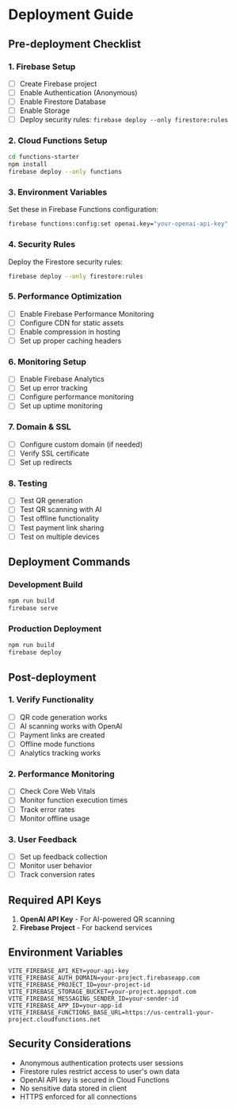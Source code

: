 
# Deployment Guide

## Pre-deployment Checklist

### 1. Firebase Setup
- [ ] Create Firebase project
- [ ] Enable Authentication (Anonymous)
- [ ] Enable Firestore Database
- [ ] Enable Storage
- [ ] Deploy security rules: `firebase deploy --only firestore:rules`

### 2. Cloud Functions Setup
```bash
cd functions-starter
npm install
firebase deploy --only functions
```

### 3. Environment Variables
Set these in Firebase Functions configuration:
```bash
firebase functions:config:set openai.key="your-openai-api-key"
```

### 4. Security Rules
Deploy the Firestore security rules:
```bash
firebase deploy --only firestore:rules
```

### 5. Performance Optimization
- [ ] Enable Firebase Performance Monitoring
- [ ] Configure CDN for static assets
- [ ] Enable compression in hosting
- [ ] Set up proper caching headers

### 6. Monitoring Setup
- [ ] Enable Firebase Analytics
- [ ] Set up error tracking
- [ ] Configure performance monitoring
- [ ] Set up uptime monitoring

### 7. Domain & SSL
- [ ] Configure custom domain (if needed)
- [ ] Verify SSL certificate
- [ ] Set up redirects

### 8. Testing
- [ ] Test QR generation
- [ ] Test QR scanning with AI
- [ ] Test offline functionality
- [ ] Test payment link sharing
- [ ] Test on multiple devices

## Deployment Commands

### Development Build
```bash
npm run build
firebase serve
```

### Production Deployment
```bash
npm run build
firebase deploy
```

## Post-deployment

### 1. Verify Functionality
- [ ] QR code generation works
- [ ] AI scanning works with OpenAI
- [ ] Payment links are created
- [ ] Offline mode functions
- [ ] Analytics tracking works

### 2. Performance Monitoring
- [ ] Check Core Web Vitals
- [ ] Monitor function execution times
- [ ] Track error rates
- [ ] Monitor offline usage

### 3. User Feedback
- [ ] Set up feedback collection
- [ ] Monitor user behavior
- [ ] Track conversion rates

## Required API Keys
1. **OpenAI API Key** - For AI-powered QR scanning
2. **Firebase Project** - For backend services

## Environment Variables
```env
VITE_FIREBASE_API_KEY=your-api-key
VITE_FIREBASE_AUTH_DOMAIN=your-project.firebaseapp.com
VITE_FIREBASE_PROJECT_ID=your-project-id
VITE_FIREBASE_STORAGE_BUCKET=your-project.appspot.com
VITE_FIREBASE_MESSAGING_SENDER_ID=your-sender-id
VITE_FIREBASE_APP_ID=your-app-id
VITE_FIREBASE_FUNCTIONS_BASE_URL=https://us-central1-your-project.cloudfunctions.net
```

## Security Considerations
- Anonymous authentication protects user sessions
- Firestore rules restrict access to user's own data
- OpenAI API key is secured in Cloud Functions
- No sensitive data stored in client
- HTTPS enforced for all connections
